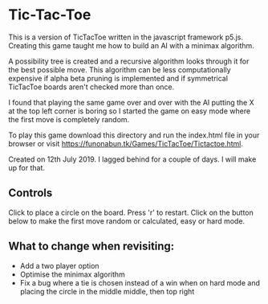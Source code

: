 # Tic-Tac-Toe
This is a version of TicTacToe written in the javascript framework p5.js. Creating this game taught me how to build an AI with a 
minimax algorithm.

A possibility tree is created and a recursive algorithm looks through it for the best possible move. This algorithm can be less 
computationally expensive if alpha beta pruning is implemented and if symmetrical TicTacToe boards aren't checked more than once.

I found that playing the same game over and over with the AI putting the X at the top left corner is boring so I started the game on easy 
mode where the first move is completely random.

To play this game download this directory and run the index.html file in your browser or visit https://funonabun.tk/Games/TicTacToe/Tictactoe.html.

Created on 12th July 2019. I lagged behind for a couple of days. I will make up for that.

## Controls
Click to place a circle on the board. Press 'r' to restart. Click on the button below to make the first move random or calculated, easy or hard mode.

## What to change when revisiting:
- Add a two player option
- Optimise the minimax algorithm
- Fix a bug where a tie is chosen instead of a win when on hard mode and placing the circle in the middle middle, then top right
